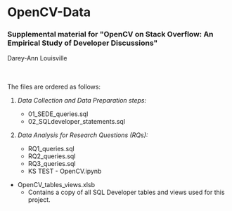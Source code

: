 # OpenCV-Data
### Supplemental material for  "OpenCV on Stack Overflow: An Empirical Study of Developer Discussions"
Darey-Ann Louisville

 <br/><br/> 
The files are ordered as follows:

1. *Data Collection and Data Preparation steps:*
    * 01_SEDE_queries.sql
    * 02_SQLdeveloper_statements.sql

1. *Data Analysis for Research Questions (RQs):*
    * RQ1_queries.sql
    * RQ2_queries.sql
    * RQ3_queries.sql
    * KS TEST - OpenCV.ipynb


* OpenCV_tables_views.xlsb 
    * Contains a copy of all SQL Developer tables and views used for this project.

